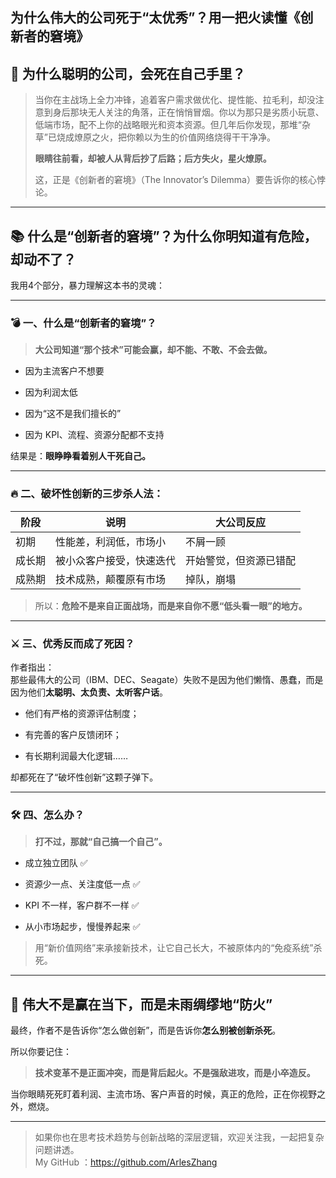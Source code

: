 ## 为什么伟大的公司死于“太优秀”？用一把火读懂《创新者的窘境》

## 📌 为什么聪明的公司，会死在自己手里？

> 当你在主战场上全力冲锋，追着客户需求做优化、提性能、拉毛利，却没注意到身后那块无人关注的角落，正在悄悄冒烟。你以为那只是劣质小玩意、低端市场，配不上你的战略眼光和资本资源。但几年后你发现，那堆“杂草”已烧成燎原之火，把你赖以为生的价值网络烧得干干净净。
> 
> **眼睛往前看，却被人从背后抄了后路；后方失火，星火燎原。**
> 
> 这，正是《创新者的窘境》（The Innovator’s Dilemma）要告诉你的核心悖论。

---

## 📚 什么是“创新者的窘境”？为什么你明知道有危险，却动不了？

我用4个部分，暴力理解这本书的灵魂：

---

### 💣 一、什么是“创新者的窘境”？

> **大公司知道“那个技术”可能会赢，却不能、不敢、不会去做。**

- 因为主流客户不想要
    
- 因为利润太低
    
- 因为“这不是我们擅长的”
    
- 因为 KPI、流程、资源分配都不支持
    

结果是：**眼睁睁看着别人干死自己。**

---

### 🔥 二、破坏性创新的三步杀人法：

|阶段|说明|大公司反应|
|---|---|---|
|初期|性能差，利润低，市场小|不屑一顾|
|成长期|被小众客户接受，快速迭代|开始警觉，但资源已错配|
|成熟期|技术成熟，颠覆原有市场|掉队，崩塌|

> 所以：**危险不是来自正面战场，而是来自你不愿“低头看一眼”的地方。**

---

### ⚔️ 三、优秀反而成了死因？

作者指出：  
那些最伟大的公司（IBM、DEC、Seagate）失败不是因为他们懒惰、愚蠢，而是因为他们**太聪明、太负责、太听客户话**。

- 他们有严格的资源评估制度；
    
- 有完善的客户反馈闭环；
    
- 有长期利润最大化逻辑……
    

却都死在了“破坏性创新”这颗子弹下。

---

### 🛠 四、怎么办？

> **打不过，那就“自己搞一个自己”。**

- 成立独立团队 ✅
    
- 资源少一点、关注度低一点 ✅
    
- KPI 不一样，客户群不一样 ✅
    
- 从小市场起步，慢慢养起来 ✅
    

> 用“新价值网络”来承接新技术，让它自己长大，不被原体内的“免疫系统”杀死。

---

## 🎯 伟大不是赢在当下，而是未雨绸缪地“防火”

最终，作者不是告诉你“怎么做创新”，而是告诉你**怎么别被创新杀死**。

所以你要记住：

> **技术变革不是正面冲突，而是背后起火。不是强敌进攻，而是小卒造反。**

当你眼睛死死盯着利润、主流市场、客户声音的时候，真正的危险，正在你视野之外，燃烧。

---

> 如果你也在思考技术趋势与创新战略的深层逻辑，欢迎关注我，一起把复杂问题讲透。   
> My GitHub ：https://github.com/ArlesZhang  
